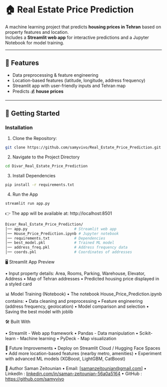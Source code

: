 # 🏠 Real Estate Price Prediction  

A machine learning project that predicts **housing prices in Tehran** based on property features and location.  
Includes a **Streamlit web app** for interactive predictions and a Jupyter Notebook for model training.  

---

## 📌 Features  
- Data preprocessing & feature engineering  
- Location-based features (latitude, longitude, address frequency)  
- Streamlit app with user-friendly inputs and Tehran map  
- Predicts 💰 **house prices**  

---

## 🚀 Getting Started  

### Installation

1. Clone the Repository:
```bash
git clone https://github.com/samyvivo/Real_Estate_Price_Prediction.git 
```

2. Navigate to the Project Directory
```bash
cd Divar_Real_Estate_Price_Prediction
```

3. Install Dependencies
```bash
pip install -r requirements.txt
```

4. Run the App
```bash
streamlit run app.py
```

👉 The app will be available at: http://localhost:8501
```bash
Divar_Real_Estate_Price_Prediction/
│── app.py                     # Streamlit web app
│── House_Price_Prediction.ipynb # Jupyter notebook
│── requirements.txt           # Dependencies
│── best_model.pkl             # Trained ML model
│── address_freq.pkl           # Address frequency data
│── coords.pkl                 # Coordinates of addresses
```

🖥️ Streamlit App Preview

• Input property details: Area, Rooms, Parking, Warehouse, Elevator, Address
• Map of Tehran addresses
• Predicted housing price displayed in a styled card

📊 Model Training (Notebook)
• The notebook House_Price_Prediction.ipynb contains:
• Data cleaning and preprocessing
• Feature engineering (address frequency, geolocation)
• Model comparison and selection
• Saving the best model with joblib

🛠️ Built With

• Streamlit - Web app framework
• Pandas - Data manipulation
• Scikit-learn - Machine learning
• PyDeck - Map visualization

📌 Future Improvements
• Deploy on Streamlit Cloud / Hugging Face Spaces
• Add more location-based features (nearby metro, amenities)
• Experiment with advanced ML models (XGBoost, LightGBM, CatBoost)

👤 Author
Saman Zeitounian
• Email: [samanzeitounian@gmail.com]
• LinkedIn : [linkedin.com/in/saman-zeitounian-56a0a5164](https://www.linkedin.com/in/saman-zeitounian-56a0a5164/)
• GitHub : https://github.com/samyvivo


